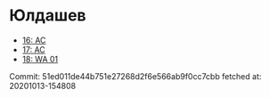 # Юлдашев
- [16: AC](16.md)
- [17: AC](17.md)
- [18: WA 01](18.md)

Commit: 51ed011de44b751e27268d2f6e566ab9f0cc7cbb
 fetched at: 20201013-154808
